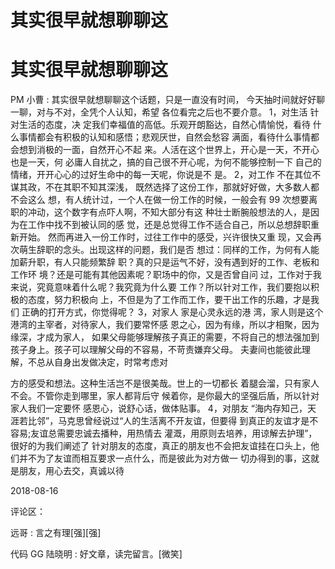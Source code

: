 # 其实很早就想聊聊这

# 其实很早就想聊聊这

PM 小曹 : 其实很早就想聊聊这个话题，只是一直没有时间， 今天抽时间就好好聊一聊，对与不对，全凭个人认知，希望 各位看完之后也不要介意。 1，对生活 针对生活的态度，决 定我们幸福值的高低。乐观开朗豁达，自然心情愉悦，看待 什么事情都会有积极的认知和感悟；悲观厌世，自然会愁容 满面，看待什么事情都会想到消极的一面，自然开心不起 来。人活在这个世界上，开心是一天，不开心也是一天，何 必庸人自扰之，搞的自己很不开心呢，为何不能够控制一下 自己的情绪，开开心心的过好生命中的每一天呢，你说是不 是。 2，对工作 不在其位不谋其政，不在其职不知其深浅， 既然选择了这份工作，那就好好做，大多数人都不会这么 想，有人统计过，一个人在做一份工作的时候，一般会有 99 次想要离职的冲动，这个数字有点吓人啊，不知大部分有这 种壮士断腕般想法的人，是因为在工作中找不到被认同的感 觉，还是总觉得工作不适合自己，所以总想辞职重新开始。 然而再进入一份工作时，过往工作中的感受，兴许很快又重 现，又会再次萌生辞职的念头。出现这样的问题，我们是否 想过：同样的工作，为何有人能加薪升职，有人只能频繁辞 职？真的只是运气不好，没有遇到好的工作、老板和工作环 境？还是可能有其他因素呢？职场中的你，又是否曾自问 过，工作对于我来说，究竟意味着什么呢？我究竟为什么要 工作？所以针对工作，我们要抱以积极的态度，努力积极向 上，不但是为了工作而工作，要干出工作的乐趣，才是我们 正确的打开方式，你觉得呢？ 3，对家人 家是心灵永远的港 湾，家人则是这个港湾的主宰者，对待家人，我们要常怀感 恩之心，因为有缘，所以才相聚，因为缘深，才成为家人， 如果父母能够理解孩子真正的需要，不将自己的想法强加到 孩子身上。孩子可以理解父母的不容易，不苛责嫌弃父母。 夫妻间也能彼此理解，不总从自身出发做决定，时常考虑对

方的感受和想法。这种生活岂不是很美哉。世上的一切都长 着腿会溜，只有家人不会。不管你走到哪里，家人都背后守 候着你，是你最大的坚强后盾，所以针对家人我们一定要怀 感恩心，说舒心话，做体贴事。 4，对朋友 “海内存知己，天 涯若比邻”，马克思曾经说过“人的生活离不开友谊，但要得 到真正的友谊才是不容易;友谊总需要忠诚去播种，用热情去 灌溉，用原则去培养，用谅解去护理”，很好的为我们阐述了 针对朋友的态度，真正的朋友也不会把友谊挂在口头上，他 们并不为了友谊而相互要求一点什么，而是彼此为对方做一 切办得到的事，这就是朋友，用心去交，真诚以待

2018-08-16

评论区：

远哥 : 言之有理[强][强]

代码 GG 陆晓明 : 好文章，读完留言。[微笑]